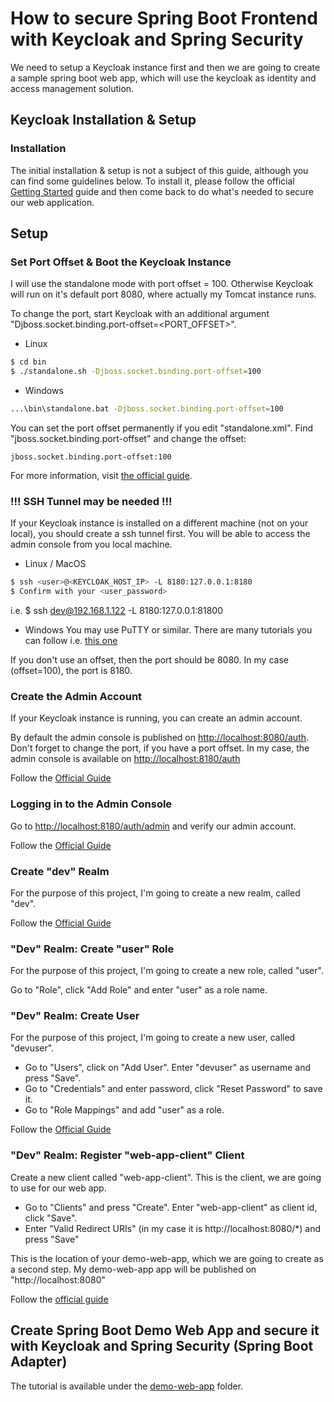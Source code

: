 # How to secure Spring Boot Frontend with Keycloak and Spring Security

We need to setup a Keycloak instance first and then we are going to create a sample spring boot web app, 
which will use the keycloak as identity and access management solution.

## Keycloak Installation & Setup

### Installation

The initial installation & setup is not a subject of this guide, although you can find some guidelines below. 
To install it, please follow the official [Getting Started](https://www.keycloak.org/docs/latest/getting_started/index.html) 
guide and then come back to do what's needed to secure our web application. 

## Setup

### Set Port Offset & Boot the Keycloak Instance
I will use the standalone mode with port offset = 100. 
Otherwise Keycloak will run on it's default port 8080, where actually my Tomcat instance runs.

To change the port, start Keycloak with an additional argument "Djboss.socket.binding.port-offset=<PORT_OFFSET>".
* Linux
```bash
$ cd bin
$ ./standalone.sh -Djboss.socket.binding.port-offset=100
```
* Windows
```bash
...\bin\standalone.bat -Djboss.socket.binding.port-offset=100
```

You can set the port offset permanently if you edit "standalone.xml". 
Find "jboss.socket.binding.port-offset" and change the offset:

```
jboss.socket.binding.port-offset:100
```

For more information, visit [the official guide](https://www.keycloak.org/docs/2.5/server_installation/topics/network/ports.html).

### !!! SSH Tunnel may be needed !!!
If your Keycloak instance is installed on a different machine (not on your local), 
you should create a ssh tunnel first. You will be able to access the admin console from you local machine.

* Linux / MacOS
```bash
$ ssh <user>@<KEYCLOAK_HOST_IP> -L 8180:127.0.0.1:8180
$ Confirm with your <user_password>
```
i.e.
$ ssh dev@192.168.1.122 -L 8180:127.0.0.1:81800

* Windows
You may use PuTTY or similar. 
There are many tutorials you can follow i.e. [this one](https://www.skyverge.com/blog/how-to-set-up-an-ssh-tunnel-with-putty/)

If you don't use an offset, then the port should be 8080. In my case (offset=100), the port is 8180.

### Create the Admin Account

If your Keycloak instance is running, you can create an admin account.

By default the admin console is published on [http://localhost:8080/auth](http://localhost:8080/auth).
Don't forget to change the port, if you have a port offset. 
In my case, the admin console is available on [http://localhost:8180/auth](http://localhost:8180/auth)

Follow the [Official Guide](https://www.keycloak.org/docs/latest/getting_started/index.html#creating-the-admin-account)

### Logging in to the Admin Console

Go to [http://localhost:8180/auth/admin](http://localhost:8180/auth/admin) and verify our admin account.

Follow the [Official Guide](https://www.keycloak.org/docs/latest/getting_started/index.html#logging-in-to-the-admin-console)

### Create "dev" Realm 

For the purpose of this project, I'm going to create a new realm, called "dev".

Follow the [Official Guide](https://www.keycloak.org/docs/latest/getting_started/index.html#_create-realm)

### "Dev" Realm: Create "user" Role

For the purpose of this project, I'm going to create a new role, called "user".

Go to "Role", click "Add Role" and enter "user" as a role name.

### "Dev" Realm: Create User 

For the purpose of this project, I'm going to create a new user, called "devuser".

* Go to "Users", click on "Add User". Enter "devuser" as username and press "Save". 
* Go to "Credentials" and enter password, click "Reset Password" to save it.
* Go to "Role Mappings" and add "user" as a role.

Follow the [Official Guide](https://www.keycloak.org/docs/latest/getting_started/index.html#_create-new-user)

### "Dev" Realm: Register "web-app-client" Client

Create a new client called "web-app-client". This is the client, we are going to use for our web app.
* Go to "Clients" and press "Create". Enter "web-app-client" as client id, click "Save".
* Enter "Valid Redirect URIs" (in my case it is http://localhost:8080/*) and press "Save"

This is the location of your demo-web-app, which we are going to create as a second step.
My demo-web-app app will be published on "http://localhost:8080"

Follow the [official guide](https://www.keycloak.org/docs/latest/getting_started/index.html#creating-and-registering-the-client)

## Create Spring Boot Demo Web App and secure it with Keycloak and Spring Security (Spring Boot Adapter)

The tutorial is available under the [demo-web-app](https://github.com/Iretha/spring-keycloak-tutorial/tree/master/demo-web-app/README.md) folder.
